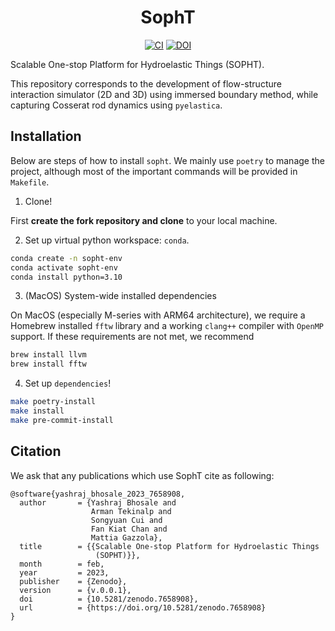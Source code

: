 <div align='center'>
<h1> SophT </h1>

[![CI][badge-CI]][link-CI] [![DOI][badge-doi]][link-doi]
 </div>

Scalable One-stop Platform for Hydroelastic Things (SOPHT).

This repository corresponds to the development of flow-structure
interaction simulator (2D and 3D) using immersed boundary method, while capturing Cosserat rod dynamics
using `pyelastica`.

## Installation

Below are steps of how to install `sopht`. We mainly use `poetry` to manage
the project, although most of the important commands will be provided in `Makefile`.

1. Clone!

First **create the fork repository and clone** to your local machine.

2. Set up virtual python workspace: `conda`.

```bash
conda create -n sopht-env
conda activate sopht-env
conda install python=3.10
```
3. (MacOS) System-wide installed dependencies

On MacOS (especially M-series with ARM64 architecture), we require a Homebrew installed
`fftw` library and a working `clang++` compiler with `OpenMP` support. If these requirements
are not met, we recommend
```bash
brew install llvm
brew install fftw
```

4. Set up `dependencies`!

```bash
make poetry-install
make install
make pre-commit-install
```

## Citation

We ask that any publications which use SophT cite as following:

```
@software{yashraj_bhosale_2023_7658908,
  author       = {Yashraj Bhosale and
                  Arman Tekinalp and
                  Songyuan Cui and
                  Fan Kiat Chan and
                  Mattia Gazzola},
  title        = {{Scalable One-stop Platform for Hydroelastic Things
                   (SOPHT)}},
  month        = feb,
  year         = 2023,
  publisher    = {Zenodo},
  version      = {v.0.0.1},
  doi          = {10.5281/zenodo.7658908},
  url          = {https://doi.org/10.5281/zenodo.7658908}
}
```

[badge-doi]: https://zenodo.org/badge/498451510.svg
[badge-CI]: https://github.com/SophT-Team/SophT/workflows/CI/badge.svg

[link-doi]: https://zenodo.org/badge/latestdoi/498451510
[link-CI]: https://github.com/SophT-Team/SophT/actions

